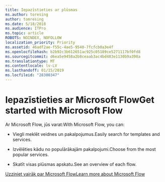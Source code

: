 ```yaml
---
title: Iepazīstieties ar plūsmas
ms.author: toresing
author: tomresing
ms.date: 5/18/2018
ms.audience: ITPro
ms.topic: article
ROBOTS: NOINDEX, NOFOLLOW
localization_priority: Priority
ms.assetid: 46adf2ae-f55c-4ae5-9540-7fcfcb0a3e4f
ms.openlocfilehash: b2b92c3b612651ac925c05189ce5271117bf0fd8
ms.sourcegitcommit: d6ea5e9458a2b8ceaab3ac4bd483e1130b9a398a
ms.translationtype: MT
ms.contentlocale: lv-LV
ms.lasthandoff: 01/15/2019
ms.locfileid: "28300347"
---
```

# <a name="get-started-with-microsoft-flow"></a><span data-ttu-id="fe7c0-102">Iepazīstieties ar Microsoft Flow</span><span class="sxs-lookup"><span data-stu-id="fe7c0-102">Get started with Microsoft Flow</span></span>

<span data-ttu-id="fe7c0-103">Ar Microsoft Flow, jūs varat:</span><span class="sxs-lookup"><span data-stu-id="fe7c0-103">With Microsoft Flow, you can:</span></span>
  
- <span data-ttu-id="fe7c0-104">Viegli meklēt veidnes un pakalpojumus.</span><span class="sxs-lookup"><span data-stu-id="fe7c0-104">Easily search for templates and services.</span></span>
    
- <span data-ttu-id="fe7c0-105">Izvēlēties kādu no populārākajām pakalpojumi.</span><span class="sxs-lookup"><span data-stu-id="fe7c0-105">Choose from the most popular services.</span></span>
    
- <span data-ttu-id="fe7c0-106">Skatīt visas plūsmas apskatu.</span><span class="sxs-lookup"><span data-stu-id="fe7c0-106">See an overview of each flow.</span></span>
    
[<span data-ttu-id="fe7c0-107">Uzziniet vairāk par Microsoft Flow</span><span class="sxs-lookup"><span data-stu-id="fe7c0-107">Learn more about Microsoft Flow</span></span>](https://go.microsoft.com/fwlink/?linkid=874446)
  

